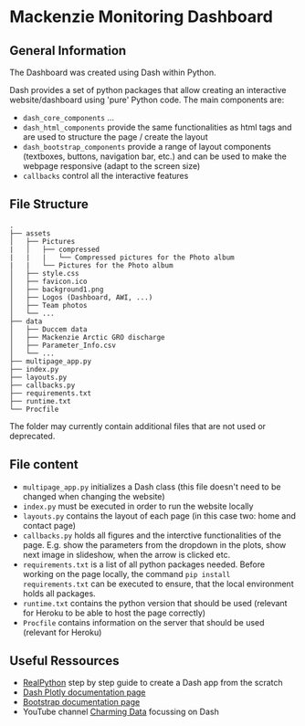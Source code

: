 # Mackenzie Monitoring Dashboard

## General Information

The Dashboard was created using Dash within Python.

Dash provides a set of python packages that allow creating an interactive website/dashboard using 'pure' Python code. The main components are:
* `dash_core_components` ...
* `dash_html_components` provide the same functionalities as html tags and are used to structure the page / create the layout
* `dash_bootstrap_components` provide a range of layout components (textboxes, buttons, navigation bar, etc.) and can be used to make the webpage responsive (adapt to the screen size)
* `callbacks` control all the interactive features

## File Structure

```
.
├── assets
│   ├── Pictures
|   │   ├── compressed
|   |   |   └── Compressed pictures for the Photo album 
|   |   └── Pictures for the Photo album
│   ├── style.css
│   ├── favicon.ico
│   ├── background1.png
│   ├── Logos (Dashboard, AWI, ...)
│   ├── Team photos
│   └── ...
├── data
│   ├── Duccem data
│   ├── Mackenzie Arctic GRO discharge
│   ├── Parameter_Info.csv
│   └── ...
├── multipage_app.py
├── index.py
├── layouts.py
├── callbacks.py
├── requirements.txt
├── runtime.txt
└── Procfile

```

The folder may currently contain additional files that are not used or deprecated.

## File content



* `multipage_app.py` initializes a Dash class (this file doesn't need to be changed when changing the website)
* `index.py` must be executed in order to run the website locally
* `layouts.py` contains the layout of each page (in this case two: home and contact page)
* `callbacks.py` holds all figures and the interctive functionalities of the page. E.g. show the parameters from the dropdown in the plots, show next image in slideshow, when the arrow is clicked etc.
* `requirements.txt` is a list of all python packages needed. Before working on the page locally, the command `pip install requirements.txt` can be executed to ensure, that the local environment holds all packages.
* `runtime.txt` contains the python version that should be used (relevant for Heroku to be able to host the page correctly)
* `Procfile` contains information on the server that should be used (relevant for Heroku)

## Useful Ressources

* [RealPython](https://realpython.com/python-dash/) step by step guide to create a Dash app from the scratch
* [Dash Plotly documentation page](https://dash.plotly.com/)
* [Bootstrap documentation page](https://dash-bootstrap-components.opensource.faculty.ai/)
* YouTube channel [Charming Data](https://www.youtube.com/c/CharmingData) focussing on Dash
